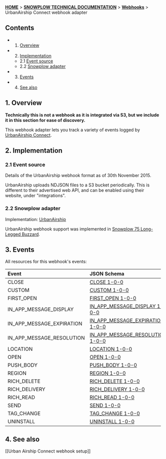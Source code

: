 <a name="top" />

[**HOME**](Home) > [**SNOWPLOW TECHNICAL DOCUMENTATION**](Snowplow-technical-documentation) > [**Webhooks**](Webhooks) > UrbanAirship Connect webhook adapter

## Contents

- 1. [Overview](#overview)
- 2. [Implementation](#implementation)
  - 2.1 [Event source](#source)
  - 2.2 [Snowplow adapter](#adapter)
- 3. [Events](#events)
- 4. [See also](#see-also)

<a name="overview" />

## 1. Overview

**Technically this is not a webhook as it is integrated via S3, but we include it in this section for ease of discovery.**

This webhook adapter lets you track a variety of events logged by [UrbanAirship  Connect][urbanairship-website].

<a name="implementation" />

## 2. Implementation

<a name="source" />

### 2.1 Event source

Details of the UrbanAirship webhook format as of 30th November 2015.

UrbanAirship uploads NDJSON files to a S3 bucket periodically. This is different to their advertised web API, and can be enabled using their website, under "integrations".

<a name="adapter" />

### 2.2 Snowplow adapter

Implementation: [UrbanAirship][UrbanAirship-adapter]

UrbanAirship webhook support was implemented in [Snowplow 75 Long-Legged Buzzard][snowplow-release].

<a name="events" />

## 3. Events

All resources for this webhook's events:

| **Event**                   | **JSON Schema**                                                             | **JSON Paths**                                                           | **Redshift Table**                                                                  |
|:----------------------------|:----------------------------------------------------------------------------|:-------------------------------------------------------------------------|:------------------------------------------------------------------------------------|
| CLOSE                       | [CLOSE 1-0-0][close-json-schema]                                           | [close_1.json][close-json-paths]                                        | [com_urbanairship_close_1.sql][close-sql]                                          |
| CUSTOM                      | [CUSTOM 1-0-0][custom-json-schema]                                         | [custom_1.json][custom-json-paths]                                      | [com_urbanairship_custom_1.sql][custom-sql]                                        |
| FIRST_OPEN                  | [FIRST_OPEN 1-0-0][first_open-json-schema]                                 | [first_open_1.json][first_open-json-paths]                              | [com_urbanairship_first_open_1.sql][first_open-sql]                                |
| IN_APP_MESSAGE_DISPLAY      | [IN_APP_MESSAGE_DISPLAY 1-0-0][in_app_message_display-json-schema]         | [in_app_message_display_1.json][in_app_message_display-json-paths]      | [com_urbanairship_in_app_message_display_1.sql][in_app_message_display-sql]        |
| IN_APP_MESSAGE_EXPIRATION   | [IN_APP_MESSAGE_EXPIRATION 1-0-0][in_app_message_expiration-json-schema]   | [in_app_message_expiration_1.json][in_app_message_expiration-json-paths]| [com_urbanairship_in_app_message_expiration_1.sql][in_app_message_expiration-sql]  |
| IN_APP_MESSAGE_RESOLUTION   | [IN_APP_MESSAGE_RESOLUTION 1-0-0][in_app_message_resolution-json-schema]   | [in_app_message_resolution_1.json][in_app_message_resolution-json-paths]| [com_urbanairship_in_app_message_resolution_1.sql][in_app_message_resolution-sql]  |
| LOCATION                    | [LOCATION 1-0-0][location-json-schema]                                     | [location_1.json][location-json-paths]                                  | [com_urbanairship_location_1.sql][location-sql]                                    |
| OPEN                        | [OPEN 1-0-0][open-json-schema]                                             | [open_1.json][open-json-paths]                                          | [com_urbanairship_open_1.sql][open-sql]                                            |
| PUSH_BODY                   | [PUSH_BODY 1-0-0][push_body-json-schema]                                   | [push_body_1.json][push_body-json-paths]                                | [com_urbanairship_push_body_1.sql][push_body-sql]                                  |
| REGION                      | [REGION 1-0-0][region-json-schema]                                         | [region_1.json][region-json-paths]                                      | [com_urbanairship_region_1.sql][region-sql]                                        |
| RICH_DELETE                 | [RICH_DELETE 1-0-0][rich_delete-json-schema]                               | [rich_delete_1.json][rich_delete-json-paths]                            | [com_urbanairship_rich_delete_1.sql][rich_delete-sql]                              |
| RICH_DELIVERY               | [RICH_DELIVERY 1-0-0][rich_delivery-json-schema]                           | [rich_delivery_1.json][rich_delivery-json-paths]                        | [com_urbanairship_rich_delivery_1.sql][rich_delivery-sql]                          |
| RICH_READ                   | [RICH_READ 1-0-0][rich_read-json-schema]                                   | [rich_read_1.json][rich_read-json-paths]                                | [com_urbanairship_rich_read_1.sql][rich_read-sql]                                  |
| SEND                        | [SEND 1-0-0][send-json-schema]                                             | [send_1.json][send-json-paths]                                          | [com_urbanairship_send_1.sql][send-sql]                                            |
| TAG_CHANGE                  | [TAG_CHANGE 1-0-0][tag_change-json-schema]                                 | [tag_change_1.json][tag_change-json-paths]                              | [com_urbanairship_tag_change_1.sql][tag_change-sql]                                |
| UNINSTALL                   | [UNINSTALL 1-0-0][uninstall-json-schema]                                   | [uninstall_1.json][uninstall-json-paths]                                | [com_urbanairship_uninstall_1.sql][uninstall-sql]                                  |


<a name="see-also" />

## 4. See also

[[Urban Airship Connect webhook setup]]

[urbanairship-website]: http://https://www.urbanairship.com/

[UrbanAirship-adapter]: https://github.com/snowplow/snowplow/blob/master/3-enrich/scala-common-enrich/src/main/scala/com.snowplowanalytics.snowplow.enrich/common/adapters/registry/UrbanAirshipAdapter.scala
[snowplow-release]: http://snowplowanalytics.com/blog/2015/12/04/snowplow-r75-long-legged-buzzard-released

[close-json-paths]: https://github.com/snowplow/snowplow/tree/master/4-storage/redshift-storage/jsonpaths/com.urbanairship.connect/close_1.json
[close-json-schema]: https://github.com/snowplow/iglu-central/tree/master/schemas/com.urbanairship.connect/close/jsonschema/1-0-0
[close-sql]: https://github.com/snowplow/snowplow/tree/master/4-storage/redshift-storage/sql/com.urbanairship.connect/close_1.sql

[custom-json-schema]: https://github.com/snowplow/iglu-central/tree/master/schemas/com.urbanairship.connect/custom/jsonschema/1-0-0
[custom-json-paths]: https://github.com/snowplow/snowplow/tre0.9.11e/master/4-storage/redshift-storage/jsonpaths/com.urbanairship.connect/custom_1.json
[custom-sql]: https://github.com/snowplow/snowplow/tree/master/4-storage/redshift-storage/sql/com.urbanairship.connect/custom_1.sql

[first_open-json-schema]: https://github.com/snowplow/iglu-central/tree/master/schemas/com.urbanairship.connect/first_open/jsonschema/1-0-0
[first_open-json-paths]: https://github.com/snowplow/snowplow/tree/master/4-storage/redshift-storage/jsonpaths/com.urbanairship.connect/first_open_1.json
[first_open-sql]: https://githuopen-json-pathsbpathsb.com/snowplow/snowplow/tree/master/4-storage/redshift-storage/sql/com.urbanairship.connect/first_open_1.sql

[in_app_message_display-json-schema]: https://github.com/snowplow/iglu-central/tree/master/schemas/com.urbanairship.connect/in_app_message_display/jsonschema/1-0-0
[in_app_message_display-json-paths]: https://github.com/snowplow/snowplow/tree/master/4-storage/redshift-storage/jsonpaths/com.urbanairship.connect/in_app_message_display_1.json
[in_app_message_display-sql]: https://github.com/snowplow/snowplow/tree/master/4-storage/redshift-storage/sql/com.urbanairship.connect/in_app_message_display_1.sql

[in_app_message_expiration-json-schema]: https://github.com/snowplow/iglu-central/tree/master/schemas/com.urbanairship.connect/in_app_message_expiration/jsonschema/1-0-0
[in_app_message_expiration-json-paths]: https://github.unsubscribe-json-pathscom/snowplow/snowplow/tree/master/4-storage/redshift-storage/jsonpaths/com.urbanairship.connect/in_app_message_expiration_1.json
[in_app_message_expiration-sql]: https://github.com/snowplow/snowplow/tree/master/4-storage/redshift-storage/sql/com.urbanairship.connect/in_app_message_expiration_1.sql

[in_app_message_resolution-json-schema]: https://github.com/snowplow/iglu-central/tree/master/schemas/com.urbanairship.connect/in_app_message_resolution/jsonschema/1-0-0
[in_app_message_resolution-json-paths]: https://github.com/snowplow/snowplow/tree/master/4-storage/redshift-storage/jsonpaths/com.urbanairship.connect/in_app_message_resolution_1.json
[in_app_message_resolution-sql]: https://github.com/snowplow/snowplow/tree/master/4-storage/redshift-storage/sql/com.urbanairship.connect/in_app_message_resolution_1.sql

[location-json-schema]: https://github.com/snowplow/iglu-central/tree/master/schemas/com.urbanairship.connect/location/jsonschema/1-0-0
[location-json-paths]: https://github.com/snowplow/snowplow/tree/master/4-storage/redshift-storage/jsonpaths/com.urbanairship.connect/location_1.json
[location-sql]: https://github.com/snowplow/snowplow/tree/master/4-storage/redshift-storage/sql/com.urbanairship.connect/location_1.sql

[open-json-schema]: https://github.com/snowplow/iglu-central/tree/master/schemas/com.urbanairship.connect/open/jsonschema/1-0-0
[open-json-paths]: https://github.com/snowplow/snowplow/tree/master/4-storage/redshift-storage/jsonpaths/com.urbanairship.connect/open_1.json
[open-sql]: https://github.com/snowplow/snowplow/tree/master/4-storage/redshift-storage/sql/com.urbanairship.connect/open_1.sql

[push_body-json-schema]: https://github.com/snowplow/iglu-central/tree/master/schemas/com.urbanairship.connect/push_body/jsonschema/1-0-0
[push_body-json-paths]: https://github.com/snowplow/snowplow/tree/master/4-storage/redshift-storage/jsonpaths/com.urbanairship.connect/push_body_1.json
[push_body-sql]: https://github.com/snowplow/snowplow/tree/master/4-storage/redshift-storage/sql/com.urbanairship.connect/push_body_1.sql

[region-json-schema]: https://github.com/snowplow/iglu-central/tree/master/schemas/com.urbanairship.connect/region/jsonschema/1-0-0
[region-json-paths]: https://github.com/snowplow/snowplow/tree/master/4-storage/redshift-storage/jsonpaths/com.urbanairship.connect/region_1.json
[region-sql]: https://github.com/snowplow/snowplow/tree/master/4-storage/redshift-storage/sql/com.urbanairship.connect/region_1.sql

[rich_delete-json-schema]: https://github.com/snowplow/iglu-central/tree/master/schemas/com.urbanairship.connect/rich_delete/jsonschema/1-0-0
[rich_delete-json-paths]: https://github.com/snowplow/snowplow/tree/master/4-storage/redshift-storage/jsonpaths/com.urbanairship.connect/rich_delete_1.json
[rich_delete-sql]: https://github.com/snowplow/snowplow/tree/master/4-storage/redshift-storage/sql/com.urbanairship.connect/rich_delete_1.sql

[rich_delivery-json-schema]: https://github.com/snowplow/iglu-central/tree/master/schemas/com.urbanairship.connect/rich_delivery/jsonschema/1-0-0
[rich_delivery-json-paths]: https://github.com/snowplow/snowplow/tree/master/4-storage/redshift-storage/jsonpaths/com.urbanairship.connect/rich_delivery_1.json
[rich_delivery-sql]: https://github.com/snowplow/snowplow/tree/master/4-storage/redshift-storage/sql/com.urbanairship.connect/rich_delivery_1.sql

[rich_read-json-schema]: https://github.com/snowplow/iglu-central/tree/master/schemas/com.urbanairship.connect/rich_read/jsonschema/1-0-0
[rich_read-json-paths]: https://github.com/snowplow/snowplow/tree/master/4-storage/redshift-storage/jsonpaths/com.urbanairship.connect/rich_read_1.json
[rich_read-sql]: https://github.com/snowplow/snowplow/tree/master/4-storage/redshift-storage/sql/com.urbanairship.connect/rich_read_1.sql

[send-json-schema]: https://github.com/snowplow/iglu-central/tree/master/schemas/com.urbanairship.connect/send/jsonschema/1-0-0
[send-json-paths]: https://github.com/snowplow/snowplow/tree/master/4-storage/redshift-storage/jsonpaths/com.urbanairship.connect/send_1.json
[send-sql]: https://github.com/snowplow/snowplow/tree/master/4-storage/redshift-storage/sql/com.urbanairship.connect/send_1.sql

[tag_change-json-schema]: https://github.com/snowplow/iglu-central/tree/master/schemas/com.urbanairship.connect/tag_change/jsonschema/1-0-0
[tag_change-json-paths]: https://github.com/snowplow/snowplow/tree/master/4-storage/redshift-storage/jsonpaths/com.urbanairship.connect/tag_change_1.json
[tag_change-sql]: https://github.com/snowplow/snowplow/tree/master/4-storage/redshift-storage/sql/com.urbanairship.connect/tag_change_1.sql

[uninstall-json-schema]: https://github.com/snowplow/iglu-central/tree/master/schemas/com.urbanairship.connect/uninstall/jsonschema/1-0-0
[uninstall-json-paths]: https://github.com/snowplow/snowplow/tree/master/4-storage/redshift-storage/jsonpaths/com.urbanairship.connect/uninstall_1.json
[uninstall-sql]: https://github.com/snowplow/snowplow/tree/master/4-storage/redshift-storage/sql/com.urbanairship.connect/uninstall_1.sql
